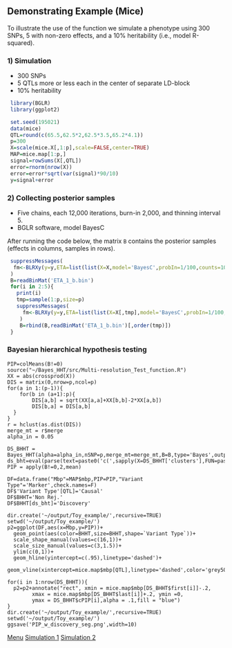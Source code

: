 ## Demonstrating Example (Mice)

To illustrate the use of the function we simulate a phenotype using 300 SNPs, 5 with non-zero effects, and a 10% heritability (i.e., model R-squared).

### 1) Simulation
  - 300 SNPs
  - 5 QTLs more or less each in the center of separate LD-block
  - 10% heritability

```r
 library(BGLR)
 library(ggplot2)

 set.seed(195021)
 data(mice)
 QTL=round(c(65.5,62.5*2,62.5*3.5,65.2*4.1))
 p=300
 X=scale(mice.X[,1:p],scale=FALSE,center=TRUE)
 MAP=mice.map[1:p,]
 signal=rowSums(X[,QTL])
 error=rnorm(nrow(X))
 error=error*sqrt(var(signal)*90/10)
 y=signal+error
```
### 2) Collecting posterior samples
  - Five chains, each 12,000 iterations, burn-in 2,000, and thinning interval 5.
  - BGLR software, model BayesC

After running the code below, the matrix `B` contains the posterior samples (effects in columns, samples in rows).

```r
 suppressMessages(
  fm<-BLRXy(y=y,ETA=list(list(X=X,model='BayesC',probIn=1/100,counts=1000,saveEffects=TRUE)),nIter=12000,burnIn=2000,verbose=FALSE)
 )
 B=readBinMat('ETA_1_b.bin')
 for(i in 2:5){
   print(i)
   tmp=sample(1:p,size=p)
   suppressMessages(
     fm<-BLRXy(y=y,ETA=list(list(X=X[,tmp],model='BayesC',probIn=1/100,counts=1000,saveEffects=TRUE)),nIter=12000,burnIn=2000,verbose=FALSE)
    )
    B=rbind(B,readBinMat('ETA_1_b.bin')[,order(tmp)])
 }
```
### Bayesian hierarchical hypothesis testing

```applescript
PIP=colMeans(B!=0)
source("~/Bayes_HHT/src/Multi-resolution_Test_function.R")
XX = abs(crossprod(X))
DIS = matrix(0,nrow=p,ncol=p)
for(a in 1:(p-1)){
	for(b in (a+1):p){
		DIS[a,b] = sqrt(XX[a,a]+XX[b,b]-2*XX[a,b])
		DIS[b,a] = DIS[a,b]	
  }
} 
r = hclust(as.dist(DIS))
merge_mt = r$merge
alpha_in = 0.05

DS_BHHT = Bayes_HHT(alpha=alpha_in,nSNP=p,merge_mt=merge_mt,B=B,type='Bayes',output_type='table')
ds_bht=eval(parse(text=paste0('c(',sapply(X=DS_BHHT['clusters'],FUN=paste,collapse=','),')')))
PIP = apply(B!=0,2,mean)

DF=data.frame("Mbp"=MAP$mbp,PIP=PIP,"Variant Type"='Marker',check.names=F)
DF$'Variant Type'[QTL]='Causal'
DF$BHHT='Non Rej.'
DF$BHHT[ds_bht]='Discovery'

dir.create('~/output/Toy_example/',recursive=TRUE)
setwd('~/output/Toy_example/')
p2=ggplot(DF,aes(x=Mbp,y=PIP))+
  geom_point(aes(color=BHHT,size=BHHT,shape=`Variant Type`))+
  scale_shape_manual(values=c(16,1))+
  scale_size_manual(values=c(3,1.5))+
  ylim(c(0,1))+
  geom_hline(yintercept=c(.95),linetype='dashed')+
  geom_vline(xintercept=mice.map$mbp[QTL],linetype='dashed',color='grey50')

for(i in 1:nrow(DS_BHHT)){
  p2=p2+annotate("rect", xmin = mice.map$mbp[DS_BHHT$first[i]]-.2, 
		xmax = mice.map$mbp[DS_BHHT$last[i]]+.2, ymin =0, 
		ymax = DS_BHHT$cPIP[i],alpha = .1,fill = "blue")
}
dir.create('~/output/Toy_example/',recursive=TRUE)
setwd('~/output/Toy_example/')
ggsave('PIP_w_discovery_seg.png',width=10)
```
[Menu](https://github.com/AnirbanSamaddar/Bayes_HHT/tree/main) [Simulation 1](https://github.com/AnirbanSamaddar/Bayes_HHT/tree/main/Simulation_1) [Simulation 2](https://github.com/AnirbanSamaddar/Bayes_HHT/tree/main/Simulation_2) 
